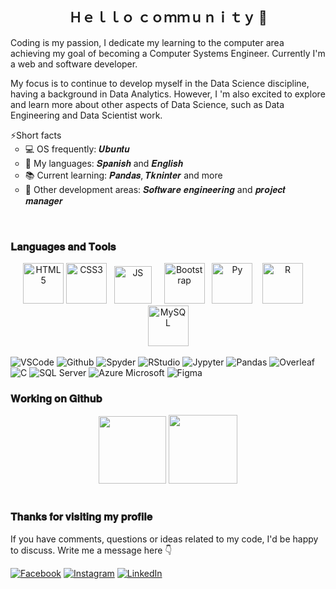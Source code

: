 <h2 align="center">Ｈｅｌｌｏ ｃｏｍｍｕｎｉｔｙ 👋</h2>
<p>Coding is my passion, I dedicate my learning to the computer area achieving my goal of becoming a Computer Systems Engineer. Currently I'm a web and software developer.</p>
<p>My focus is to continue to develop myself in the Data Science discipline, having a background in Data Analytics. However, I 'm also excited to explore and learn more about other aspects of Data Science, such as Data Engineering and Data Scientist work.</p>

⚡Short facts
<ul type="circle" style="margin-top:-1rem;"> 
    <li> 💻 OS frequently: 𝑼𝒃𝒖𝒏𝒕𝒖 </li>
    <li> 💬 My languages: 𝑺𝒑𝒂𝒏𝒊𝒔𝒉 and 𝑬𝒏𝒈𝒍𝒊𝒔𝒉 </li>
    <li> 📚 Current learning: 𝑷𝒂𝒏𝒅𝒂𝒔, 𝑻𝒌𝒏𝒊𝒏𝒕𝒆𝒓 and more </li>
	<li> 💼 Other development areas: 𝑺𝒐𝒇𝒕𝒘𝒂𝒓𝒆 𝒆𝒏𝒈𝒊𝒏𝒆𝒆𝒓𝒊𝒏𝒈 and 𝒑𝒓𝒐𝒋𝒆𝒄𝒕 𝒎𝒂𝒏𝒂𝒈𝒆𝒓</li>
</ul>
<br>

### 𝐋𝐚𝐧𝐠𝐮𝐚𝐠𝐞𝐬 𝐚𝐧𝐝 𝐓𝐨𝐨𝐥𝐬
<div align="center" style="display: inline_block">
	<img alt ="HTML5" aling=center width=65 height=65 src="https://cdn.jsdelivr.net/gh/devicons/devicon/icons/html5/html5-plain-wordmark.svg" />
	<img alt ="CSS3" aling=center width=65 height=65 src="https://cdn.jsdelivr.net/gh/devicons/devicon/icons/css3/css3-plain-wordmark.svg" /> &nbsp;
	<img alt ="JS" aling=center width=60 height=60 src="https://cdn.jsdelivr.net/gh/devicons/devicon/icons/javascript/javascript-plain.svg" /> &nbsp;&nbsp;&nbsp;
	<img alt ="Bootstrap" aling=center width=65 height=65 src="https://cdn.jsdelivr.net/gh/devicons/devicon/icons/bootstrap/bootstrap-plain-wordmark.svg" />&nbsp;&nbsp;
	<img alt ="Py" aling=center width=65 height=65 src="https://cdn.jsdelivr.net/gh/devicons/devicon/icons/python/python-original-wordmark.svg" /> &nbsp;&nbsp;
	<img alt ="R" aling=center width=65 height=65 src="https://cdn.jsdelivr.net/gh/devicons/devicon/icons/r/r-original.svg" /> &nbsp;&nbsp;&nbsp;
	<img alt ="MySQL" aling=center width=65 height=65 src="https://cdn.jsdelivr.net/gh/devicons/devicon/icons/mysql/mysql-plain-wordmark.svg" />
</div>
<br>
<div style="display: inline_block">
	<img alt ="VSCode" src="https://img.shields.io/badge/VS_Code-915F78?style=flat-square&logo=visual%20studio%20code&logoColor=white"/>
	<img alt ="Github" src="https://img.shields.io/badge/GitHub-915F78?style=flat-square&logo=github&logoColor=white"/>
	<img alt ="Spyder" src="https://img.shields.io/badge/Spyder-915F78?style=flat-square&logo=spyder%20ide&logoColor=white"/>
	<img alt ="RStudio" src="https://img.shields.io/badge/R_Studio-915F78?style=flat-square&logo=RStudio&logoColor=white"/>
	<img alt ="Jypyter" src="https://img.shields.io/badge/Jupyter-915F78?style=flat-square&logo=jupyter&logoColor=white"/>
	<img alt ="Pandas" src="https://img.shields.io/badge/Pandas-915F78?style=flat-square&logo=pandas&logoColor=white"/>
	<img alt ="Overleaf" src="https://img.shields.io/badge/Overleaf-915F78?style=flat-square&logo=Overleaf&logoColor=white"/>
	<img alt ="C" src="https://img.shields.io/badge/C-915F78?style=flat-square&logo=c&logoColor=white"/>
	<img alt ="SQL Server" src="https://img.shields.io/badge/SQL_Server-915F78?style=flat-square&logo=microsoft-sql-server&logoColor=white"/>
	<img alt ="Azure Microsoft" src="https://img.shields.io/badge/azure-915F78?style=flat-square&logo=microsoft-azure&logoColor=white"/>
	<img alt ="Figma" src="https://img.shields.io/badge/Figma-915F78?style=flat-square&logo=figma&logoColor=white"/>
</div>

### 𝐖𝐨𝐫𝐤𝐢𝐧𝐠 𝐨𝐧 𝐆𝐢𝐭𝐡𝐮𝐛
<div align="center">
	<img height="108 cm" src="https://github-readme-stats.vercel.app/api?username=odrasanchez&hide=prs,contribs&show_icons=true&rank_icon=github&theme=omni" />
	<img height="110 cm" src="https://github-readme-stats.vercel.app/api/top-langs/?username=odrasanchez&layout=compact&hide_progress=true&theme=omni" />
</div>
<br>

### 𝐓𝐡𝐚𝐧𝐤𝐬 𝐟𝐨𝐫 𝐯𝐢𝐬𝐢𝐭𝐢𝐧𝐠 𝐦𝐲 𝐩𝐫𝐨𝐟𝐢𝐥𝐞
<p>If you have comments, questions or ideas related to my code, I'd be happy to discuss. Write me a message here 👇</p>
<div>
	<a href="https://www.facebook.com/profile.php?id=100086470445109" target="_blank"><img alt="Facebook" src="https://img.shields.io/badge/Odra%20Sanchez-1877F2?style=for-the-badge&logo=facebook&logoColor=white" target="_blank" /></a>
	<a href="https://www.instagram.com/odra.dev/" target="_blank"><img alt="Instagram" src="https://img.shields.io/badge/&#64;odra.dev-E4405F?style=for-the-badge&logo=instagram&logoColor=white" target="_blank" /></a>
	<a href="http://www.linkedin.com/in/odrasanchez" target="_blank"><img alt="LinkedIn" src="https://img.shields.io/badge/Odra%20Sanchez-0077B5?style=for-the-badge&logo=linkedin&logoColor=white" target="_blank" /></a>
</div>

